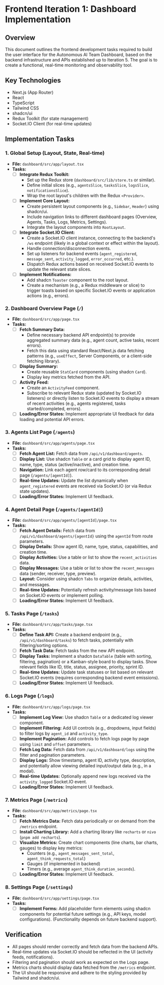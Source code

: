 # Frontend Iteration 1: Dashboard Implementation

## Overview

This document outlines the frontend development tasks required to build the user interface for the Autonomous AI Team Dashboard, based on the backend infrastructure and APIs established up to Iteration 5. The goal is to create a functional, real-time monitoring and observability tool.

## Key Technologies

- Next.js (App Router)
- React
- TypeScript
- Tailwind CSS
- shadcn/ui
- Redux Toolkit (for state management)
- Socket.IO Client (for real-time updates)

## Implementation Tasks

### 1. Global Setup (Layout, State, Real-time)

- **File:** `dashboard/src/app/layout.tsx`
- **Tasks:**
  - [ ] **Integrate Redux Toolkit:**
    - Set up the Redux store (`dashboard/src/lib/store.ts` or similar).
    - Define initial slices (e.g., `agentsSlice`, `tasksSlice`, `logsSlice`, `notificationsSlice`).
    - Wrap the root layout's children with the Redux `<Provider>`.
  - [ ] **Implement Core Layout:**
    - Create persistent layout components (e.g., `Sidebar`, `Header`) using shadcn/ui.
    - Include navigation links to different dashboard pages (Overview, Agents, Tasks, Logs, Metrics, Settings).
    - Integrate the layout components into `RootLayout`.
  - [ ] **Integrate Socket.IO Client:**
    - Create a Socket.IO client instance, connecting to the backend's `/ws` endpoint (likely in a global context or effect within the layout).
    - Handle connection/disconnection events.
    - Set up listeners for backend events (`agent_registered`, `message_sent`, `activity_logged`, `error_occurred`, etc.).
    - Dispatch Redux actions based on received Socket.IO events to update the relevant state slices.
  - [ ] **Implement Notifications:**
    - Add shadcn `Toaster` component to the root layout.
    - Create a mechanism (e.g., a Redux middleware or slice) to trigger toasts based on specific Socket.IO events or application actions (e.g., errors).

### 2. Dashboard Overview Page (`/`)

- **File:** `dashboard/src/app/page.tsx`
- **Tasks:**
  - [ ] **Fetch Summary Data:**
    - Define necessary backend API endpoint(s) to provide aggregated summary data (e.g., agent count, active tasks, recent errors).
    - Fetch this data using standard React/Next.js data fetching patterns (e.g., `useEffect`, Server Components, or a client-side fetching library).
  - [ ] **Display Summary:**
    - Create reusable `StatCard` components (using shadcn `Card`).
    - Display key metrics fetched from the API.
  - [ ] **Activity Feed:**
    - Create an `ActivityFeed` component.
    - Subscribe to relevant Redux state (updated by Socket.IO listeners) or directly listen to Socket.IO events to display a stream of recent activities (e.g., agents registered, tasks started/completed, errors).
  - [ ] **Loading/Error States:** Implement appropriate UI feedback for data loading and potential API errors.

### 3. Agents List Page (`/agents`)

- **File:** `dashboard/src/app/agents/page.tsx`
- **Tasks:**
  - [ ] **Fetch Agent List:** Fetch data from `/api/v1/dashboard/agents`.
  - [ ] **Display List:** Use shadcn `Table` or a card grid to display agent ID, name, type, status (active/inactive), and creation time.
  - [ ] **Navigation:** Link each agent row/card to its corresponding detail page (`/agents/[agentId]`).
  - [ ] **Real-time Updates:** Update the list dynamically when `agent_registered` events are received via Socket.IO (or via Redux state updates).
  - [ ] **Loading/Error States:** Implement UI feedback.

### 4. Agent Detail Page (`/agents/[agentId]`)

- **File:** `dashboard/src/app/agents/[agentId]/page.tsx`
- **Tasks:**
  - [ ] **Fetch Agent Details:** Fetch data from `/api/v1/dashboard/agents/{agentId}` using the `agentId` from route parameters.
  - [ ] **Display Details:** Show agent ID, name, type, status, capabilities, and creation time.
  - [ ] **Display Activities:** Use a table or list to show the `recent_activities` data.
  - [ ] **Display Messages:** Use a table or list to show the `recent_messages` data (sender, receiver, type, preview).
  - [ ] **Layout:** Consider using shadcn `Tabs` to organize details, activities, and messages.
  - [ ] **Real-time Updates:** Potentially refresh activity/message lists based on Socket.IO events or implement polling.
  - [ ] **Loading/Error States:** Implement UI feedback.

### 5. Tasks Page (`/tasks`)

- **File:** `dashboard/src/app/tasks/page.tsx`
- **Tasks:**
  - [ ] **Define Task API:** Create a backend endpoint (e.g., `/api/v1/dashboard/tasks`) to fetch tasks, potentially with filtering/sorting options.
  - [ ] **Fetch Task Data:** Fetch tasks from the new API endpoint.
  - [ ] **Display Tasks:** Implement a shadcn `DataTable` (table with sorting, filtering, pagination) or a Kanban-style board to display tasks. Show relevant fields like ID, title, status, assignee, priority, sprint ID.
  - [ ] **Real-time Updates:** Update task statuses or list based on relevant Socket.IO events (requires corresponding backend event emissions).
  - [ ] **Loading/Error States:** Implement UI feedback.

### 6. Logs Page (`/logs`)

- **File:** `dashboard/src/app/logs/page.tsx`
- **Tasks:**
  - [ ] **Implement Log View:** Use shadcn `Table` or a dedicated log viewer component.
  - [ ] **Implement Filtering:** Add UI controls (e.g., dropdowns, input fields) to filter logs by `agent_id` and `activity_type`.
  - [ ] **Implement Pagination:** Add controls to fetch logs page by page using `limit` and `offset` parameters.
  - [ ] **Fetch Log Data:** Fetch data from `/api/v1/dashboard/logs` using the filter and pagination parameters.
  - [ ] **Display Logs:** Show timestamp, agent ID, activity type, description, and potentially allow viewing detailed input/output data (e.g., in a modal).
  - [ ] **Real-time Updates:** Optionally append new logs received via the `activity_logged` Socket.IO event.
  - [ ] **Loading/Error States:** Implement UI feedback.

### 7. Metrics Page (`/metrics`)

- **File:** `dashboard/src/app/metrics/page.tsx`
- **Tasks:**
  - [ ] **Fetch Metrics Data:** Fetch data periodically or on demand from the `/metrics` endpoint.
  - [ ] **Install Charting Library:** Add a charting library like `recharts` or `nivo` (`pnpm add recharts`).
  - [ ] **Visualize Metrics:** Create chart components (line charts, bar charts, gauges) to display key metrics:
    - Counters (e.g., `agent_messages_sent_total`, `agent_think_requests_total`)
    - Gauges (if implemented in backend)
    - Timers (e.g., average `agent_think_duration_seconds`).
  - [ ] **Loading/Error States:** Implement UI feedback.

### 8. Settings Page (`/settings`)

- **File:** `dashboard/src/app/settings/page.tsx`
- **Tasks:**
  - [ ] **Implement Forms:** Add placeholder form elements using shadcn components for potential future settings (e.g., API keys, model configurations). (Functionality depends on future backend support).

## Verification

- All pages should render correctly and fetch data from the backend APIs.
- Real-time updates via Socket.IO should be reflected in the UI (activity feeds, notifications).
- Filtering and pagination should work as expected on the Logs page.
- Metrics charts should display data fetched from the `/metrics` endpoint.
- The UI should be responsive and adhere to the styling provided by Tailwind and shadcn/ui.
